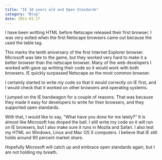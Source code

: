 ```yaml
---
title: "IE 10 years old and Open Standards"
category: "Blog"
date: 2011-01-17
---
```



I have been writting HTML before Netscape released their first browser. I was very exited when the first Netscape browsers came out because the used the table tag.

This marks the tenth aniversary of the first Internet Explorer browser. Microsoft was late to the game, but they worked very hard to make it a better browser than the netscape browser. Many of the web developers I worked with gave up writting their code so it would work with both browsers. IE quickly surpassed Netscape as the most common browser.

I certainly started to write my code so that it would correctly on IE first, and I would check that it worked on other browsers and operating systems.

I jumped on the IE bandwagon for a couple of reasons. That was because they made it easy for developers to write for their browsers, and they supported open standards.

With that, I would like to say, "What have you done for me lately?" It is almost like Microsoft has droped the ball. I still write my code so it will run on IE browsers, but I also make sure it runs in Mozila and Safari. I also test my HTML on Windows, Linux and Mac OS X computers. I believe that IE still holds around 90 percent market share.

Hopefully Microsoft will catch up and embrace open standards again, but I am not holding my breath.